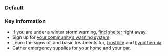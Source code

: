 <h3 class="site-preview-heading">Default</h3>
<div class="usa-summary-box" role="region" aria-labelledby="summary-box-key-information">
  <div class="usa-summary-box__body">
    <h3 class="usa-summary-box__heading" id="summary-box-key-information">Key information</h3>
    <div class="usa-summary-box__text">
      <ul class="usa-list">
        <li>If you are under a winter storm warning,
          <a class="usa-summary-box__link" href="javascript:void(0);">find shelter</a>
          right away.</li>
        <li>Sign up for
          <a class="usa-summary-box__link" href="javascript:void(0);">your community’s warning system</a>.</li>
        <li>Learn the signs of, and basic treatments for,
          <a class="usa-summary-box__link" href="javascript:void(0);">frostbite</a>
          and
          <a class="usa-summary-box__link" href="javascript:void(0);">hypothermia</a>.</li>
        <li>Gather emergency supplies for your
          <a class="usa-summary-box__link" href="javascript:void(0);">home</a>
          and your
          <a class="usa-summary-box__link" href="javascript:void(0);">car</a>.</li>
      </ul>
    </div>
  </div>
</div>